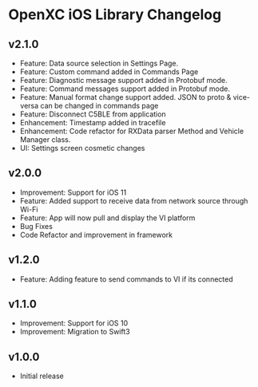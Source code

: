 # OpenXC iOS Library Changelog
## v2.1.0
* Feature: Data source selection in Settings Page.
* Feature: Custom command added in Commands Page
* Feature: Diagnostic message support added in Protobuf mode.
* Feature: Command messages support added in Protobuf mode.
* Feature: Manual format change support added. JSON to proto & vice-versa can be changed in commands page
* Feature: Disconnect C5BLE from application
* Enhancement: Timestamp added in tracefile
* Enhancement: Code refactor for RXData parser Method and Vehicle Manager class.
* UI: Settings screen cosmetic changes

## v2.0.0

* Improvement: Support for iOS 11
* Feature: Added support to receive data from network source through Wi-Fi
* Feature: App will now pull and display the VI platform
* Bug Fixes
* Code Refactor and improvement in framework

## v1.2.0

* Feature: Adding feature to send commands to VI if its connected

## v1.1.0

* Improvement: Support for iOS 10
* Improvement: Migration to Swift3

## v1.0.0

* Initial release
